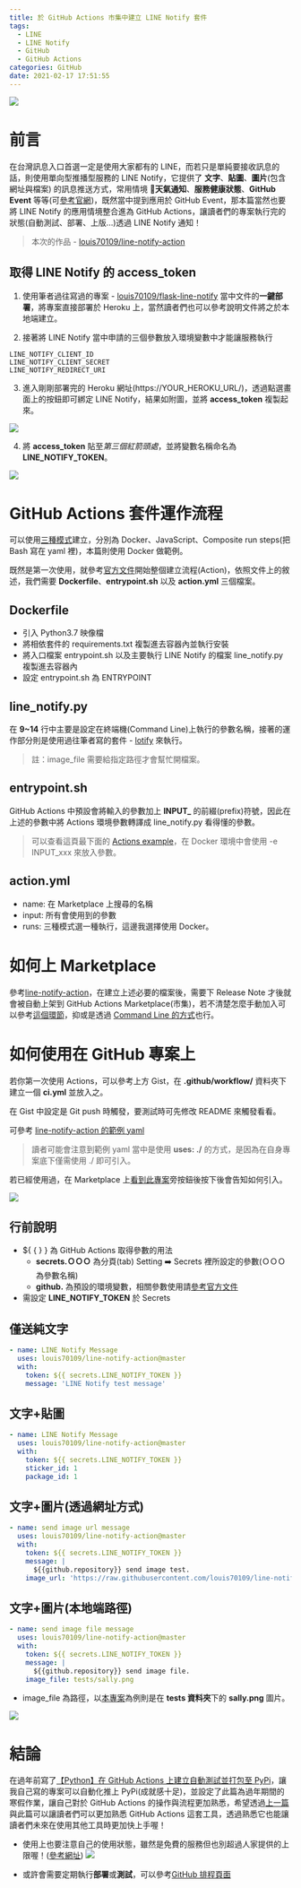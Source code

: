 ```yaml
---
title: 於 GitHub Actions 市集中建立 LINE Notify 套件
tags:
  - LINE
  - LINE Notify
  - GitHub
  - GitHub Actions
categories: GitHub
date: 2021-02-17 17:51:55
---
```


<style>
  section.compact {
    font-size: 150%  
  }
  img[alt~="center"] {
    display: block;
    margin: 0 auto;
  }
</style>

![](https://nijialin.com/images/2021/action/action.png)

# 前言

在台灣訊息入口首選一定是使用大家都有的 LINE，而若只是單純要接收訊息的話，則使用單向型推播型服務的 LINE Notify，它提供了 **文字**、**貼圖**、**圖片**(包含網址與檔案) 的訊息推送方式，常用情境 **天氣通知**、**服務健康狀態**、**GitHub Event** 等等(可[參考官網](https://notify-bot.line.me/zh_TW/))，既然當中提到應用於 GitHub Event，那本篇當然也要將 LINE Notify 的應用情境整合進為 GitHub Actions，讓讀者們的專案執行完的狀態(自動測試、部署、上版...)透過 LINE Notify 通知！

> 本次的作品 - [louis70109/line-notify-action](https://github.com/louis70109/line-notify-action)

<!-- more -->

## 取得 LINE Notify 的 access_token

1. 使用筆者過往寫過的專案 - [louis70109/flask-line-notify](https://github.com/louis70109/flask-line-notify) 當中文件的**一鍵部署**，將專案直接部署於 Heroku 上，當然讀者們也可以參考說明文件將之於本地端建立。

2. 接著將 LINE Notify 當中申請的三個參數放入環境變數中才能讓服務執行

```
LINE_NOTIFY_CLIENT_ID
LINE_NOTIFY_CLIENT_SECRET
LINE_NOTIFY_REDIRECT_URI
```

3. 進入剛剛部署完的 Heroku 網址(https://YOUR_HEROKU_URL/)，透過點選畫面上的按鈕即可綁定 LINE Notify，結果如附圖，並將 **access_token** 複製起來。

![](https://nijialin.com/images/2021/line-notify-github-actions/1.png)

4. 將 **access_token** 貼至*第三個紅箭頭處*，並將變數名稱命名為 **LINE_NOTIFY_TOKEN**。

![](https://nijialin.com/images/2021/action/env1.png)

# GitHub Actions 套件運作流程

可以使用[三種模式](https://docs.github.com/en/actions/creating-actions/about-actions#types-of-actions)建立，分別為 Docker、JavaScript、Composite run steps(把 Bash 寫在 yaml 裡)，本篇則使用 Docker 做範例。

既然是第一次使用，就參考[官方文件](https://docs.github.com/en/actions/creating-actions/creating-a-docker-container-action#creating-a-dockerfile)開始整個建立流程(Action)，依照文件上的敘述，我們需要 **Dockerfile**、**entrypoint.sh** 以及 **action.yml** 三個檔案。

## Dockerfile

<script src="https://gist.github.com/louis70109/b37ac87d91ed033769bfa8c18c5827b0.js"></script>

- 引入 Python3.7 映像檔
- 將相依套件的 requirements.txt 複製進去容器內並執行安裝
- 將入口檔案 entrypoint.sh 以及主要執行 LINE Notify 的檔案 line_notify.py 複製進去容器內
- 設定 entrypoint.sh 為 ENTRYPOINT

## line_notify.py

<script src="https://gist.github.com/louis70109/b1f59762d4cc6378351f2daf393838ea.js"></script>

在 **9~14** 行中主要是設定在終端機(Command Line)上執行的參數名稱，接著的運作部分則是使用過往筆者寫的套件 - [lotify](https://github.com/louis70109/lotify) 來執行。

> 註：image_file 需要給指定路徑才會幫忙開檔案。

## entrypoint.sh

<script src="https://gist.github.com/louis70109/2e20d6172a31376fb82f0fb5f45a196e.js"></script>

GitHub Actions 中預設會將輸入的參數加上 **INPUT\_** 的前綴(prefix)符號，因此在上述的參數中將 Actions 環境參數轉譯成 line_notify.py 看得懂的參數。

> 可以查看這頁最下面的 [Actions example](https://docs.github.com/en/actions/creating-actions/creating-a-docker-container-action)，在 Docker 環境中會使用 -e INPUT_xxx 來放入參數。

## action.yml

<script src="https://gist.github.com/louis70109/3145a52355236017d5510e0c1fd7a509.js"></script>

- name: 在 Marketplace 上搜尋的名稱
- input: 所有會使用到的參數
- runs: 三種模式選一種執行，這邊我選擇使用 Docker。

# 如何上 Marketplace

參考[line-notify-action](https://github.com/louis70109/line-notify-action)，在建立上述必要的檔案後，需要下 Release Note 才後就會被自動上架到 GitHub Actions Marketplace(市集)，若不清楚怎麼手動加入可以參考[這個環節](https://nijialin.com/2021/02/11/how-to-use-github-action/#Testing)，抑或是透過 [Command Line 的方式](https://git-scm.com/book/en/v2/Git-Basics-Tagging)也行。

# 如何使用在 GitHub 專案上

<script src="https://gist.github.com/louis70109/05edb76a3556e0ea7d67a5f2057251f5.js"></script>

若你第一次使用 Actions，可以參考上方 Gist，在 **.github/workflow/** 資料夾下建立一個 **ci.yml** 並放入之。

在 Gist 中設定是 Git push 時觸發，要測試時可先修改 README 來觸發看看。

可參考 [line-notify-action 的範例 yaml](https://github.com/louis70109/line-notify-action/blob/master/.github/workflows/ci.yml)

> 讀者可能會注意到範例 yaml 當中是使用 **uses: ./** 的方式，是因為在自身專案底下僅需使用 ./ 即可引入。

若已經使用過，在 Marketplace 上[看到此專案](https://github.com/marketplace/actions/line-notify-actions)旁按鈕後按下後會告知如何引入。

![](https://nijialin.com/images/2021/line-notify-github-actions/2.png)

## 行前說明

- \$\{ \{ \} \} 為 GitHub Actions 取得參數的用法
  - **secrets.ＯＯＯ** 為分頁(tab) Setting ➡️ Secrets 裡所設定的參數(ＯＯＯ為參數名稱)
  - **github.** 為預設的環境變數，相關參數使用請[參考官方文件](https://docs.github.com/en/actions/reference/environment-variables#default-environment-variables)
- 需設定 **LINE_NOTIFY_TOKEN** 於 Secrets

## 僅送純文字

```yaml
- name: LINE Notify Message
  uses: louis70109/line-notify-action@master
  with:
    token: ${{ secrets.LINE_NOTIFY_TOKEN }}
    message: 'LINE Notify test message'
```

## 文字+貼圖

```yaml
- name: LINE Notify Message
  uses: louis70109/line-notify-action@master
  with:
    token: ${{ secrets.LINE_NOTIFY_TOKEN }}
    sticker_id: 1
    package_id: 1
```

## 文字+圖片(透過網址方式)

```yaml
- name: send image url message
  uses: louis70109/line-notify-action@master
  with:
    token: ${{ secrets.LINE_NOTIFY_TOKEN }}
    message: |
      ${{github.repository}} send image test.
    image_url: 'https://raw.githubusercontent.com/louis70109/line-notify-action/master/tests/image1.png'
```

## 文字+圖片(本地端路徑)

```yaml
- name: send image file message
  uses: louis70109/line-notify-action@master
  with:
    token: ${{ secrets.LINE_NOTIFY_TOKEN }}
    message: |
      ${{github.repository}} send image file.
    image_file: tests/sally.png
```

- image_file 為路徑，以[本專案](https://github.com/louis70109/line-notify-action)為例則是在 **tests 資料夾**下的 **sally.png** 圖片。

![](https://nijialin.com/images/2021/line-notify-github-actions/result.png)

# 結論

在過年前寫了[【Python】在 GitHub Actions 上建立自動測試並打包至 PyPi](https://nijialin.com/2021/02/11/how-to-use-github-action/)，讓我自己寫的專案可以自動化推上 PyPi(成就感十足)，並設定了此篇為過年期間的寒假作業，讓自己對於 GitHub Actions 的操作與流程更加熟悉，希望透過[上一篇](https://nijialin.com/2021/02/11/how-to-use-github-action/)與此篇可以讓讀者們可以更加熟悉 GitHub Actions 這套工具，透過熟悉它也能讓讀者們未來在使用其他工具時更加快上手喔！

- 使用上也要注意自己的使用狀態，雖然是免費的服務但也別超過人家提供的上限喔！([參考網址](https://docs.github.com/en/actions/reference/usage-limits-billing-and-administration#usage-limits))
  ![](https://nijialin.com/images/2021/line-notify-github-actions/limit.png)

- 或許會需要定期執行**部署**或**測試**，可以參考[GitHub 排程頁面](https://docs.github.com/en/actions/reference/events-that-trigger-workflows#scheduled-events)
